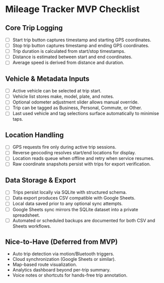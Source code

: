 # Mileage Tracker MVP Checklist

## Core Trip Logging
- [ ] Start trip button captures timestamp and starting GPS coordinates.
- [ ] Stop trip button captures timestamp and ending GPS coordinates.
- [ ] Trip duration is calculated from start/stop timestamps.
- [ ] Distance is estimated between start and end coordinates.
- [ ] Average speed is derived from distance and duration.

## Vehicle & Metadata Inputs
- [ ] Active vehicle can be selected at trip start.
- [ ] Vehicle list stores make, model, plate, and notes.
- [ ] Optional odometer adjustment slider allows manual override.
- [ ] Trip can be tagged as Business, Personal, Commute, or Other.
- [ ] Last used vehicle and tag selections surface automatically to minimise taps.

## Location Handling
- [ ] GPS requests fire only during active trip sessions.
- [ ] Reverse geocoding resolves start/end locations for display.
- [ ] Location reads queue when offline and retry when service resumes.
- [ ] Raw coordinate snapshots persist with trips for export verification.

## Data Storage & Export
- [ ] Trips persist locally via SQLite with structured schema.
- [ ] Data export produces CSV compatible with Google Sheets.
- [ ] Local data saved prior to any optional sync attempts.
- [ ] Google Sheets sync mirrors the SQLite dataset into a private spreadsheet.
- [ ] Automated or scheduled backups are documented for both CSV and Sheets workflows.

## Nice-to-Have (Deferred from MVP)
- Auto trip detection via motion/Bluetooth triggers.
- Cloud synchronization (Google Sheets or similar).
- Map-based route visualization.
- Analytics dashboard beyond per-trip summary.
- Voice notes or shortcuts for hands-free trip annotation.

